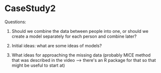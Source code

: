 # CaseStudy2


Questions:

1. Should we combine the data between people into one, or should we create a model separately for each person and combine later?

2. Initial ideas: what are some ideas of models?

3. What ideas for approaching the missing data (probably MICE method that was described in the video --> there's an R package for that so that might be useful to start at)